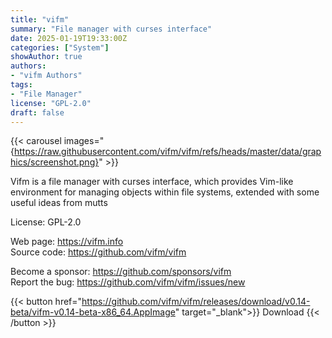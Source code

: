 ```yaml
---
title: "vifm"
summary: "File manager with curses interface"
date: 2025-01-19T19:33:00Z
categories: ["System"]
showAuthor: true
authors:
- "vifm Authors"
tags: 
- "File Manager"
license: "GPL-2.0"
draft: false
---
```


{{< carousel images="{https://raw.githubusercontent.com/vifm/vifm/refs/heads/master/data/graphics/screenshot.png}" >}}

Vifm is a file manager with curses interface, which provides Vim-like environment for managing objects within file systems, extended with some useful ideas from mutts

License: GPL-2.0

Web page: <https://vifm.info>  
Source code: <https://github.com/vifm/vifm>

Become a sponsor: <https://github.com/sponsors/vifm>  
Report the bug: <https://github.com/vifm/vifm/issues/new>  

{{< button href="https://github.com/vifm/vifm/releases/download/v0.14-beta/vifm-v0.14-beta-x86_64.AppImage" target="_blank">}}
Download
{{< /button >}}
